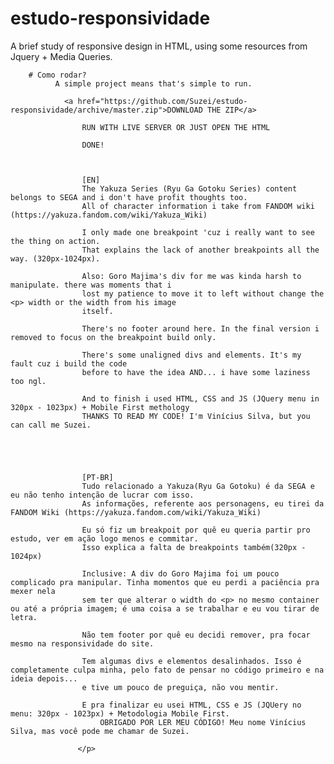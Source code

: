 # estudo-responsividade
  A brief study of responsive design in HTML, using some resources from Jquery + Media Queries.
		
        # Como rodar?
              A simple project means that's simple to run.
				
                <a href="https://github.com/Suzei/estudo-responsividade/archive/master.zip">DOWNLOAD THE ZIP</a> 

                    RUN WITH LIVE SERVER OR JUST OPEN THE HTML

                    DONE!


                    
                    [EN]
                    The Yakuza Series (Ryu Ga Gotoku Series) content belongs to SEGA and i don't have profit thoughts too.
                    All of character information i take from FANDOM wiki (https://yakuza.fandom.com/wiki/Yakuza_Wiki)
            
                    I only made one breakpoint 'cuz i really want to see the thing on action. 
                    That explains the lack of another breakpoints all the way. (320px-1024px).
                    
                    Also: Goro Majima's div for me was kinda harsh to manipulate. there was moments that i 
                    lost my patience to move it to left without change the <p> width or the width from his image
                    itself.

                    There's no footer around here. In the final version i removed to focus on the breakpoint build only.

                    There's some unaligned divs and elements. It's my fault cuz i build the code
                    before to have the idea AND... i have some laziness too ngl.

                    And to finish i used HTML, CSS and JS (JQuery menu in 320px - 1023px) + Mobile First methology
                    THANKS TO READ MY CODE! I'm Vinícius Silva, but you can call me Suzei.




                    
                    [PT-BR]
                    Tudo relacionado a Yakuza(Ryu Ga Gotoku) é da SEGA e eu não tenho intenção de lucrar com isso.
                    As informações, referente aos personagens, eu tirei da FANDOM Wiki (https://yakuza.fandom.com/wiki/Yakuza_Wiki)   

                    Eu só fiz um breakpoit por quê eu queria partir pro estudo, ver em ação logo menos e commitar.
                    Isso explica a falta de breakpoints também(320px - 1024px)

                    Inclusive: A div do Goro Majima foi um pouco complicado pra manipular. Tinha momentos que eu perdi a paciência pra mexer nela
                    sem ter que alterar o width do <p> no mesmo container ou até a própria imagem; é uma coisa a se trabalhar e eu vou tirar de letra.

                    Não tem footer por quê eu decidi remover, pra focar mesmo na responsividade do site.

                    Tem algumas divs e elementos desalinhados. Isso é completamente culpa minha, pelo fato de pensar no código primeiro e na ideia depois...
                    e tive um pouco de preguiça, não vou mentir.

                    E pra finalizar eu usei HTML, CSS e JS (JQUery no menu: 320px - 1023px) + Metodologia Mobile First.
                        OBRIGADO POR LER MEU CÓDIGO! Meu nome Vinícius Silva, mas você pode me chamar de Suzei.
                    
                   </p> 

                    
                
